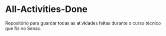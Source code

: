 # All-Activities-Done

Repositório para guardar todas as atividades feitas durante o curso técnico que fiz no Senac.
